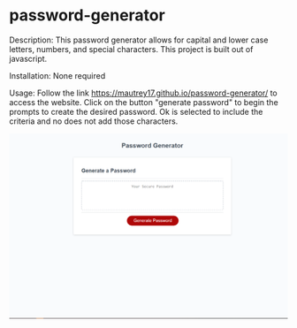 # password-generator
Description: This password generator allows for capital and lower case letters, numbers, and special characters. This project is built out of javascript.

Installation: None required

Usage: Follow the link https://mautrey17.github.io/password-generator/ to access the website. Click on the button "generate password" to begin the prompts to create the desired password. Ok is selected to include the criteria and no does not add those characters.

![alt text](Assets/images/passwordScreenshot.png)
